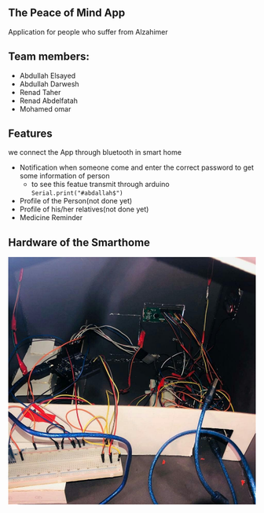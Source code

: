 ## The Peace of Mind App
Application for people who suffer from Alzahimer 
## Team members:
* Abdullah Elsayed
* Abdullah Darwesh
* Renad Taher
* Renad Abdelfatah
* Mohamed omar

## Features
we connect the App through bluetooth in  smart home 
* Notification when someone come and enter the correct password to get some information of person 
  * to see this featue transmit through arduino `Serial.print("#abdallah$")`
* Profile of the Person(not done yet)
* Profile of his/her relatives(not done yet)
* Medicine Reminder
## Hardware of the Smarthome
![Smarthome model](home.jpg)
